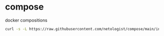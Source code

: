 # compose
docker compositions

```sh
curl -s -L https://raw.githubusercontent.com/netologist/compose/main/install.sh | sh

```
